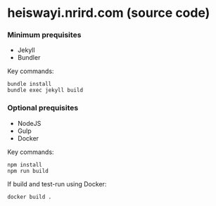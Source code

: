 # heiswayi.nrird.com (source code)

### Minimum prequisites

- Jekyll
- Bundler

Key commands:
```
bundle install
bundle exec jekyll build
```

### Optional prequisites

- NodeJS
- Gulp
- Docker

Key commands:
```
npm install
npm run build
```

If build and test-run using Docker:
```
docker build .
```
